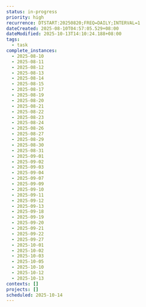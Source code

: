 ```yaml
---
status: in-progress
priority: high
recurrence: DTSTART:20250820;FREQ=DAILY;INTERVAL=1
dateCreated: 2025-08-10T04:57:05.529+08:00
dateModified: 2025-10-13T14:10:24.188+08:00
tags:
  - task
complete_instances:
  - 2025-08-10
  - 2025-08-11
  - 2025-08-12
  - 2025-08-13
  - 2025-08-14
  - 2025-08-15
  - 2025-08-17
  - 2025-08-19
  - 2025-08-20
  - 2025-08-21
  - 2025-08-22
  - 2025-08-23
  - 2025-08-24
  - 2025-08-26
  - 2025-08-27
  - 2025-08-29
  - 2025-08-30
  - 2025-08-31
  - 2025-09-01
  - 2025-09-02
  - 2025-09-03
  - 2025-09-04
  - 2025-09-07
  - 2025-09-09
  - 2025-09-10
  - 2025-09-11
  - 2025-09-12
  - 2025-09-13
  - 2025-09-18
  - 2025-09-19
  - 2025-09-20
  - 2025-09-21
  - 2025-09-22
  - 2025-09-27
  - 2025-10-01
  - 2025-10-02
  - 2025-10-03
  - 2025-10-05
  - 2025-10-10
  - 2025-10-12
  - 2025-10-13
contexts: []
projects: []
scheduled: 2025-10-14
---
```


